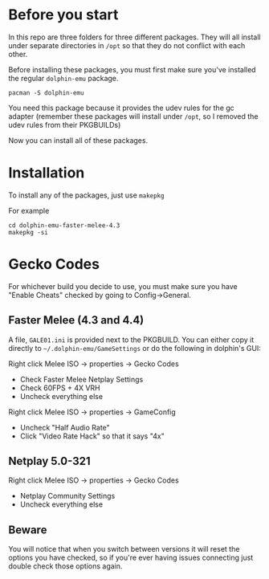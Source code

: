 # Before you start

In this repo are three folders for three different packages. They will all install under separate directories in `/opt` so that they do not conflict with each other.

Before installing these packages, you must first make sure you've installed the regular `dolphin-emu` package.

`pacman -S dolphin-emu`

You need this package because it provides the udev rules for the gc adapter (remember these packages will install under `/opt`, so I removed the udev rules from their PKGBUILDs)

Now you can install all of these packages.

# Installation

To install any of the packages, just use `makepkg`

For example

    cd dolphin-emu-faster-melee-4.3
    makepkg -si

# Gecko Codes

For whichever build you decide to use, you must make sure you have "Enable Cheats" checked by going to Config->General.

## Faster Melee (4.3 and 4.4)

A file, `GALE01.ini` is provided next to the PKGBUILD. You can either copy it directly to `~/.dolphin-emu/GameSettings` or do the following in dolphin's GUI:

Right click Melee ISO -> properties -> Gecko Codes

* Check Faster Melee Netplay Settings
* Check 60FPS + 4X VRH
* Uncheck everything else

Right click Melee ISO -> properties -> GameConfig

* Uncheck "Half Audio Rate"
* Click "Video Rate Hack" so that it says "4x"

## Netplay 5.0-321

Right click Melee ISO -> properties -> Gecko Codes

* Netplay Community Settings
* Uncheck everything else

## Beware

You will notice that when you switch between versions it will reset the options you have checked, so if you're ever having issues connecting just double check those options again.
